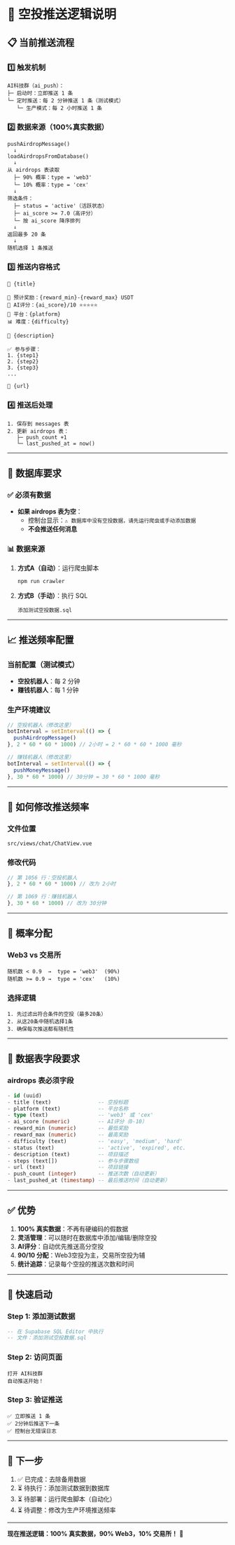 # 🚀 空投推送逻辑说明

## 📋 当前推送流程

### 1️⃣ 触发机制
```
AI科技群（ai_push）：
├─ 启动时：立即推送 1 条
└─ 定时推送：每 2 分钟推送 1 条（测试模式）
   └─ 生产模式：每 2 小时推送 1 条
```

### 2️⃣ 数据来源（100%真实数据）
```
pushAirdropMessage()
  ↓
loadAirdropsFromDatabase()
  ↓
从 airdrops 表读取
  ├─ 90% 概率：type = 'web3'
  └─ 10% 概率：type = 'cex'
  ↓
筛选条件：
  ├─ status = 'active'（活跃状态）
  ├─ ai_score >= 7.0（高评分）
  └─ 按 ai_score 降序排列
  ↓
返回最多 20 条
  ↓
随机选择 1 条推送
```

### 3️⃣ 推送内容格式
```
🚀 {title}

💎 预计奖励：{reward_min}-{reward_max} USDT
🎯 AI评分：{ai_score}/10 ⭐⭐⭐⭐⭐
📱 平台：{platform}
📊 难度：{difficulty}

📝 {description}

✅ 参与步骤：
1. {step1}
2. {step2}
3. {step3}
...

🔗 {url}
```

### 4️⃣ 推送后处理
```
1. 保存到 messages 表
2. 更新 airdrops 表：
   ├─ push_count +1
   └─ last_pushed_at = now()
```

---

## 🎯 数据库要求

### ✅ 必须有数据
- **如果 airdrops 表为空**：
  - 控制台显示：`⚠️ 数据库中没有空投数据，请先运行爬虫或手动添加数据`
  - **不会推送任何消息**

### 📊 数据来源
1. **方式A（自动）**：运行爬虫脚本
   ```bash
   npm run crawler
   ```

2. **方式B（手动）**：执行 SQL
   ```
   添加测试空投数据.sql
   ```

---

## 📈 推送频率配置

### 当前配置（测试模式）
- **空投机器人**：每 2 分钟
- **赚钱机器人**：每 1 分钟

### 生产环境建议
```typescript
// 空投机器人（修改这里）
botInterval = setInterval(() => {
  pushAirdropMessage()
}, 2 * 60 * 60 * 1000) // 2小时 = 2 * 60 * 60 * 1000 毫秒

// 赚钱机器人（修改这里）
botInterval = setInterval(() => {
  pushMoneyMessage()
}, 30 * 60 * 1000) // 30分钟 = 30 * 60 * 1000 毫秒
```

---

## 🔧 如何修改推送频率

### 文件位置
`src/views/chat/ChatView.vue`

### 修改代码
```typescript
// 第 1056 行：空投机器人
}, 2 * 60 * 60 * 1000) // 改为 2小时

// 第 1069 行：赚钱机器人  
}, 30 * 60 * 1000) // 改为 30分钟
```

---

## 🎲 概率分配

### Web3 vs 交易所
```
随机数 < 0.9  →  type = 'web3'  (90%)
随机数 >= 0.9 →  type = 'cex'   (10%)
```

### 选择逻辑
```
1. 先过滤出符合条件的空投（最多20条）
2. 从这20条中随机选择1条
3. 确保每次推送都有随机性
```

---

## 📝 数据表字段要求

### airdrops 表必须字段
```sql
- id (uuid)
- title (text)               -- 空投标题
- platform (text)            -- 平台名称
- type (text)                -- 'web3' 或 'cex'
- ai_score (numeric)         -- AI评分（0-10）
- reward_min (numeric)       -- 最低奖励
- reward_max (numeric)       -- 最高奖励
- difficulty (text)          -- 'easy', 'medium', 'hard'
- status (text)              -- 'active', 'expired', etc.
- description (text)         -- 项目描述
- steps (text[])             -- 参与步骤数组
- url (text)                 -- 项目链接
- push_count (integer)       -- 推送次数（自动更新）
- last_pushed_at (timestamp) -- 最后推送时间（自动更新）
```

---

## ✅ 优势

1. **100% 真实数据**：不再有硬编码的假数据
2. **灵活管理**：可以随时在数据库中添加/编辑/删除空投
3. **AI评分**：自动优先推送高分空投
4. **90/10 分配**：Web3空投为主，交易所空投为辅
5. **统计追踪**：记录每个空投的推送次数和时间

---

## 🚀 快速启动

### Step 1: 添加测试数据
```sql
-- 在 Supabase SQL Editor 中执行
-- 文件：添加测试空投数据.sql
```

### Step 2: 访问页面
```
打开 AI科技群
自动推送开始！
```

### Step 3: 验证推送
```
✅ 立即推送 1 条
✅ 2分钟后推送下一条
✅ 控制台无错误日志
```

---

## 🎯 下一步

1. ✅ 已完成：去除备用数据
2. ⏳ 待执行：添加测试数据到数据库
3. ⏳ 待部署：运行爬虫脚本（自动化）
4. ⏳ 待调整：修改为生产环境推送频率

---

**现在推送逻辑：100% 真实数据，90% Web3，10% 交易所！** 🎯

